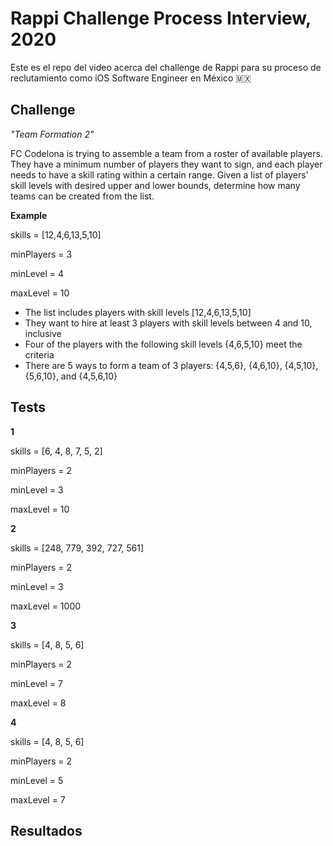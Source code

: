 # Rappi Challenge Process Interview, 2020

Este es el repo del video acerca del challenge de Rappi para su proceso de reclutamiento como iOS Software Engineer en México 🇲🇽

## Challenge

*"Team Formation 2"*

FC Codelona is trying to assemble a team from a roster of available players. They have a minimum number of players they want to sign, and each player needs to have a skill rating within a certain range.
Given a list of players' skill levels with desired upper and lower bounds, determine how many teams can be created from the list.

**Example**

skills = [12,4,6,13,5,10]

minPlayers = 3

minLevel = 4

maxLevel = 10

- The list includes players with skill levels [12,4,6,13,5,10]
- They want to hire at least 3 players with skill levels between 4 and 10, inclusive
- Four of the players with the following skill levels {4,6,5,10} meet the criteria
- There are 5 ways to form a team of 3 players: {4,5,6}, {4,6,10}, {4,5,10}, {5,6,10}, and {4,5,6,10}


## Tests

**1**

skills = [6, 4, 8, 7, 5, 2]

minPlayers = 2

minLevel = 3

maxLevel = 10

**2**

skills = [248, 779, 392, 727, 561]

minPlayers = 2

minLevel = 3

maxLevel = 1000

**3**

skills = [4, 8, 5, 6]

minPlayers = 2

minLevel = 7

maxLevel = 8

**4**

skills = [4, 8, 5, 6]

minPlayers = 2

minLevel = 5

maxLevel = 7

## Resultados
